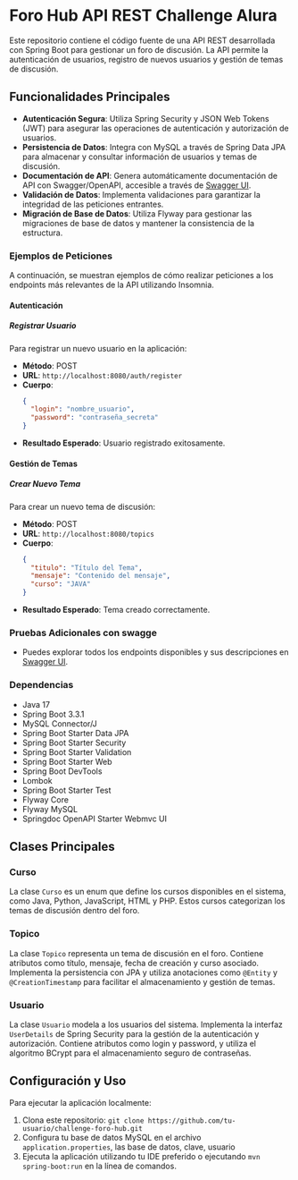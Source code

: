 
# Foro Hub API REST Challenge Alura

Este repositorio contiene el código fuente de una API REST desarrollada con Spring Boot para gestionar un foro de discusión. La API permite la autenticación de usuarios, registro de nuevos usuarios y gestión de temas de discusión.

## Funcionalidades Principales

- **Autenticación Segura**: Utiliza Spring Security y JSON Web Tokens (JWT) para asegurar las operaciones de autenticación y autorización de usuarios.
- **Persistencia de Datos**: Integra con MySQL a través de Spring Data JPA para almacenar y consultar información de usuarios y temas de discusión.
- **Documentación de API**: Genera automáticamente documentación de API con Swagger/OpenAPI, accesible a través de [Swagger UI](http://localhost:8080/swagger-ui/index.html#/).
- **Validación de Datos**: Implementa validaciones para garantizar la integridad de las peticiones entrantes.
- **Migración de Base de Datos**: Utiliza Flyway para gestionar las migraciones de base de datos y mantener la consistencia de la estructura.

### Ejemplos de Peticiones

A continuación, se muestran ejemplos de cómo realizar peticiones a los endpoints más relevantes de la API utilizando Insomnia.

#### Autenticación

##### Registrar Usuario

Para registrar un nuevo usuario en la aplicación:

- **Método**: POST
- **URL**: `http://localhost:8080/auth/register`
- **Cuerpo**:
  ```json
  {
    "login": "nombre_usuario",
    "password": "contraseña_secreta"
  }
  ```
- **Resultado Esperado**: Usuario registrado exitosamente.

#### Gestión de Temas

##### Crear Nuevo Tema

Para crear un nuevo tema de discusión:

- **Método**: POST
- **URL**: `http://localhost:8080/topics`
- **Cuerpo**:
  ```json
  {
    "titulo": "Título del Tema",
    "mensaje": "Contenido del mensaje",
    "curso": "JAVA"
  }
  ```
- **Resultado Esperado**: Tema creado correctamente.

### Pruebas Adicionales con swagge

- Puedes explorar todos los endpoints disponibles y sus descripciones en [Swagger UI](http://localhost:8080/swagger-ui/index.html).


### Dependencias

- Java 17
- Spring Boot 3.3.1
- MySQL Connector/J
- Spring Boot Starter Data JPA
- Spring Boot Starter Security
- Spring Boot Starter Validation
- Spring Boot Starter Web
- Spring Boot DevTools
- Lombok
- Spring Boot Starter Test
- Flyway Core
- Flyway MySQL
- Springdoc OpenAPI Starter Webmvc UI

## Clases Principales

### Curso

La clase `Curso` es un enum que define los cursos disponibles en el sistema, como Java, Python, JavaScript, HTML y PHP. Estos cursos categorizan los temas de discusión dentro del foro.

### Topico

La clase `Topico` representa un tema de discusión en el foro. Contiene atributos como título, mensaje, fecha de creación y curso asociado. Implementa la persistencia con JPA y utiliza anotaciones como `@Entity` y `@CreationTimestamp` para facilitar el almacenamiento y gestión de temas.

### Usuario

La clase `Usuario` modela a los usuarios del sistema. Implementa la interfaz `UserDetails` de Spring Security para la gestión de la autenticación y autorización. Contiene atributos como login y password, y utiliza el algoritmo BCrypt para el almacenamiento seguro de contraseñas.

## Configuración y Uso

Para ejecutar la aplicación localmente:

1. Clona este repositorio: `git clone https://github.com/tu-usuario/challenge-foro-hub.git`
2. Configura tu base de datos MySQL en el archivo `application.properties`, las base de datos, clave, usuario
3. Ejecuta la aplicación utilizando tu IDE preferido o ejecutando `mvn spring-boot:run` en la línea de comandos.
